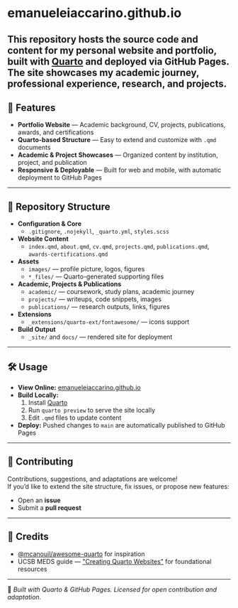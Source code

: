 # emanueleiaccarino.github.io

This repository hosts the source code and content for my **personal website and portfolio**, built with [Quarto](https://quarto.org/) and deployed via GitHub Pages.  
The site showcases my academic journey, professional experience, research, and projects.
---

## 🚀 Features

- **Portfolio Website** — Academic background, CV, projects, publications, awards, and certifications
- **Quarto-based Structure** — Easy to extend and customize with `.qmd` documents
- **Academic & Project Showcases** — Organized content by institution, project, and publication
- **Responsive & Deployable** — Built for web and mobile, with automatic deployment to GitHub Pages

---

## 📂 Repository Structure

- **Configuration & Core**
  - `.gitignore`, `.nojekyll`, `_quarto.yml`, `styles.scss`
- **Website Content**
  - `index.qmd`, `about.qmd`, `cv.qmd`, `projects.qmd`, `publications.qmd`, `awards-certifications.qmd`
- **Assets**
  - `images/` — profile picture, logos, figures
  - `*_files/` — Quarto-generated supporting files
- **Academic, Projects & Publications**
  - `academic/` — coursework, study plans, academic journey
  - `projects/` — writeups, code snippets, images
  - `publications/` — research outputs, links, figures
- **Extensions**
  - `_extensions/quarto-ext/fontawesome/` — icons support
- **Build Output**
  - `_site/` and `docs/` — rendered site for deployment

---

## 🛠️ Usage

- **View Online:** [emanueleiaccarino.github.io](https://emanueleiaccarino.github.io/)  
- **Build Locally:**
  1. Install [Quarto](https://quarto.org/)
  2. Run `quarto preview` to serve the site locally
  3. Edit `.qmd` files to update content
- **Deploy:** Pushed changes to `main` are automatically published to GitHub Pages

---

## 🤝 Contributing

Contributions, suggestions, and adaptations are welcome!  
If you’d like to extend the site structure, fix issues, or propose new features:
- Open an **issue**
- Submit a **pull request**

---

## 🙏 Credits

- [@mcanouil/awesome-quarto](https://github.com/mcanouil/awesome-quarto) for inspiration  
- UCSB MEDS guide — ["Creating Quarto Websites"](https://ucsb-meds.github.io/creating-quarto-websites/) for foundational resources  

---

📌 *Built with Quarto & GitHub Pages. Licensed for open contribution and adaptation.*
